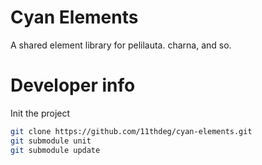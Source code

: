 # Cyan Elements

A shared element library for pelilauta. charna, and so.

# Developer info

Init the project
```bash
git clone https://github.com/11thdeg/cyan-elements.git
git submodule unit
git submodule update
```
